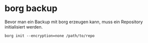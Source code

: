 # borg backup
Bevor man ein Backup mit borg erzeugen kann, muss ein Repository initialisiert werden.
```
borg init --encryption=none /path/to/repo
```
